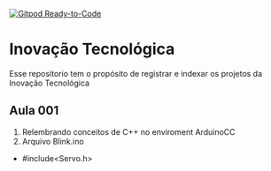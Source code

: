 [![Gitpod Ready-to-Code](https://img.shields.io/badge/Gitpod-Ready--to--Code-blue?logo=gitpod)](https://gitpod.io/#https://github.com/FelipeSec/inovacaotech) 

# Inovação Tecnológica
Esse repositorio tem o propósito de registrar e indexar os projetos da Inovação Tecnológica

## Aula 001
1. Relembrando conceitos de C++ no enviroment ArduinoCC
2. Arquivo Blink.ino
- #include<Servo.h>
